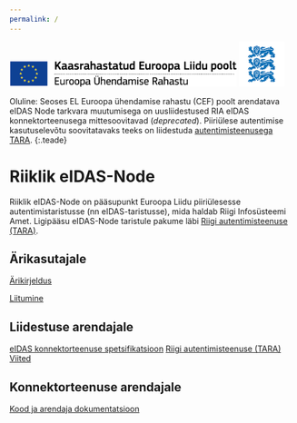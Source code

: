```yaml
---
permalink: /
---
```


<img src='img/ee_cef_0.png' style='width:400px'>

<img src='img/LOVID.png' style='width: 80px;'>

Oluline: Seoses EL Euroopa ühendamise rahastu (CEF) poolt arendatava eIDAS Node tarkvara muutumisega on uusliidestused RIA eIDAS konnektorteenusega mittesoovitavad (_deprecated_). Piiriülese autentimise kasutuselevõtu soovitatavaks teeks on liidestuda <a href='https://e-gov.github.io/TARA-Doku/'>autentimisteenusega TARA</a>. 
{:.teade}

# Riiklik eIDAS-Node

Riiklik eIDAS-Node on pääsupunkt Euroopa Liidu piiriülesesse autentimistaristusse (nn eIDAS-taristusse), mida haldab Riigi Infosüsteemi Amet. Ligipääsu eIDAS-Node taristule pakume läbi [Riigi autentimisteenuse (TARA)](https://e-gov.github.io/TARA-Doku/).

## Ärikasutajale

[Ärikirjeldus](Arikirjeldus)<br>

<p><a href='https://www.ria.ee/et/riigi-infosusteem/eid/partnerile.html#tara' class='nupp'>Liitumine</a></p>

## Liidestuse arendajale

[eIDAS konnektorteenuse spetsifikatsioon](Spetsifikatsioon)
[Riigi autentimisteenuse (TARA)](https://e-gov.github.io/TARA-Doku/)<br>
[Viited](Viited)

## Konnektorteenuse arendajale

[Kood ja arendaja dokumentatsioon](Arendajale)


